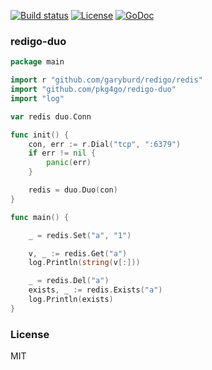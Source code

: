 
[![Build status][travis-img]][travis-url]
[![License][license-img]][license-url]
[![GoDoc][doc-img]][doc-url]

### redigo-duo

```go
package main

import r "github.com/garyburd/redigo/redis"
import "github.com/pkg4go/redigo-duo"
import "log"

var redis duo.Conn

func init() {
	con, err := r.Dial("tcp", ":6379")
	if err != nil {
		panic(err)
	}

	redis = duo.Duo(con)
}

func main() {

	_ = redis.Set("a", "1")

	v, _ := redis.Get("a")
	log.Println(string(v[:]))

	_ = redis.Del("a")
	exists, _ := redis.Exists("a")
	log.Println(exists)
}
```

### License
MIT

[travis-img]: https://img.shields.io/travis/pkg4go/redigo-duo.svg?style=flat-square
[travis-url]: https://travis-ci.org/pkg4go/redigo-duo
[license-img]: http://img.shields.io/badge/license-MIT-green.svg?style=flat-square
[license-url]: http://opensource.org/licenses/MIT
[doc-img]: http://img.shields.io/badge/GoDoc-reference-blue.svg?style=flat-square
[doc-url]: http://godoc.org/github.com/pkg4go/redigo-duo
